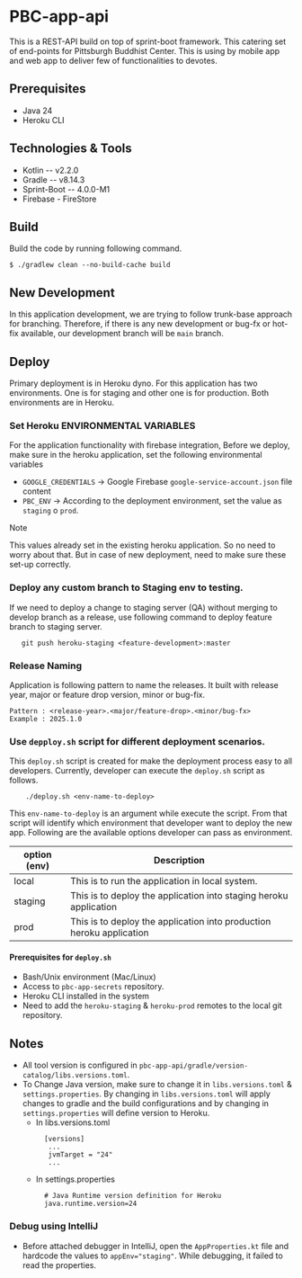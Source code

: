 # PBC-app-api
This is a REST-API build on top of sprint-boot framework. This catering set of end-points for Pittsburgh Buddhist Center.  This is using by mobile app 
and web app to deliver few of functionalities to devotes.

## Prerequisites
 * Java 24
 * Heroku CLI

## Technologies & Tools
 * Kotlin -- v2.2.0
 * Gradle -- v8.14.3
 * Sprint-Boot -- 4.0.0-M1
 * Firebase - FireStore

## Build
Build the code by running following command.
<br />
````
$ ./gradlew clean --no-build-cache build
````

## New Development
In this application development, we are trying to follow trunk-base approach for branching. Therefore, if there is any new development or bug-fx or hot-fix
available, our development branch will be `main` branch.

## Deploy
Primary deployment is in Heroku dyno. For this application has two environments. One is for staging and other one is for
production. Both environments are in Heroku.

### Set Heroku ENVIRONMENTAL VARIABLES
For the application functionality with firebase integration, Before we deploy, make sure in the heroku application, set the following environmental variables
* `GOOGLE_CREDENTIALS` -> Google Firebase `google-service-account.json` file content
* `PBC_ENV` -> According to the deployment environment, set the value as `staging` o `prod`.

> [!NOTE]
> This values already set in the existing heroku application. So no need to worry about that. But in case of new deployment, need to make sure these set-up correctly.

### Deploy any custom branch to Staging env to testing.
If we need to deploy a change to staging server (QA) without merging to develop branch as a release, use following command
to deploy feature branch to staging server.
````
   git push heroku-staging <feature-development>:master
````

### Release Naming
Application is following pattern to name the releases. It built with release year, major or feature drop version, minor or bug-fix.
````
Pattern : <release-year>.<major/feature-drop>.<minor/bug-fx> 
Example : 2025.1.0
````

### Use `depploy.sh` script for different deployment scenarios.
This `deploy.sh` script is created for make the deployment process easy to all developers. Currently, developer can execute the `deploy.sh` script as follows.
````
    ./deploy.sh <env-name-to-deploy>
````

This `env-name-to-deploy` is an argument while execute the script. From that script will identify which environment that developer want to deploy the new app.
Following are the available options developer can pass as environment.

|option (env)  |Description    |
|--------------|---------------|
|local         |This is to run the application in local system. |
|staging       |This is to deploy the application into staging heroku application|
|prod          |This is to deploy the application into production heroku application|

#### Prerequisites for `deploy.sh`
- Bash/Unix environment (Mac/Linux)
- Access to `pbc-app-secrets` repository.
- Heroku CLI installed in the system
- Need to add the `heroku-staging` & `heroku-prod` remotes to the local git repository.

## Notes
 * All tool version is configured in `pbc-app-api/gradle/version-catalog/libs.versions.toml`.
 * To Change Java version, make sure to change it in `libs.versions.toml` & `settings.properties`. By changing in `libs.versions.toml` will apply changes to 
   gradle and the build configurations and by changing in `settings.properties` will define version to Heroku.
   - In libs.versions.toml
     ````
       [versions]
        ...
        jvmTarget = "24"
        ...
     ````
   - In settings.properties
     ````
       # Java Runtime version definition for Heroku
       java.runtime.version=24
     ````

### Debug using IntelliJ
 * Before attached debugger in IntelliJ, open the `AppProperties.kt` file and hardcode the values to `appEnv="staging"`.
   While debugging, it failed to read the properties. 

